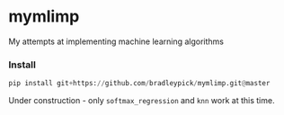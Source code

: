 # mymlimp
My attempts at implementing machine learning algorithms

### Install

``` python
pip install git+https://github.com/bradleypick/mymlimp.git@master
```

Under construction - only `softmax_regression` and `knn` work at this time.
